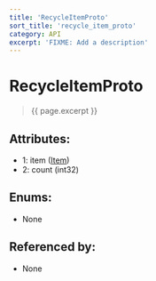 ```yaml
---
title: 'RecycleItemProto'
sort_title: 'recycle_item_proto'
category: API
excerpt: 'FIXME: Add a description'
---
```


[comment]: <> (THIS PART IS GENERATED - AKA DON'T EDIT THIS PART MANUALLY)

# RecycleItemProto

> {{ page.excerpt }}

## Attributes:

- 1: item ([Item](../../enums/Item/))
- 2: count (int32)

## Enums:

- None

## Referenced by:

- None

[comment]: <> (YOU CAN EDIT AFTER THIS)
